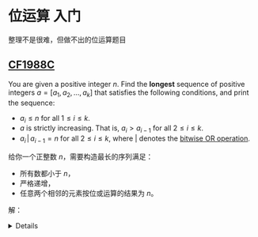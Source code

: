 # 位运算 入门

整理不是很难，但做不出的位运算题目

## [CF1988C](https://codeforces.com/contest/1988/problem/C)

You are given a positive integer $n$. Find the **longest** sequence of positive integers $a=[a_1,a_2,\ldots,a_k]$ that satisfies the following conditions, and print the sequence:

-   $a_i\le n$ for all $1\le i\le k$.
-   $a$ is strictly increasing. That is, $a_i>a_{i-1}$ for all $2\le i\le k$.
-   $a_i\,|\,a_{i-1}=n$ for all $2\le i\le k$, where $|$ denotes the [bitwise OR operation](https://en.wikipedia.org/wiki/Bitwise_operation#OR).

给你一个正整数 $n$，需要构造最长的序列满足：

- 所有数都小于 $n$，
- 严格递增，
- 任意两个相邻的元素按位或运算的结果为 $n$。

解：
<details>

从“严格递增，尽可能长”角度想，构造形式如下的序列可满足题意。

```
1 1 1 1 1 <- 还可以塞一个 n 进去

1 1 1 1 0
1 1 1 0 1
1 1 0 1 1 
1 0 1 1 1
0 1 1 1 1
```

先得到 $n$ 的二进制，对于每一位 $1$ 就可以推一个除了这一位是 $0$，其余都是 $1$ 的二进制数进入答案。

由于还可以塞一个 $n$，因此数量就是 `size + 1`。

需要特判 $n$ 只有一位是 $1$ 的情况，这种情况下只有 $n$ 本身满足要求。

核心代码：

```cpp
void solve() {
    ll n;
    cin >> n;

    vector<ll> p;
    for (int i = 0; i <= 60; i++) {
        if (n & (1LL << i))
            p.push_back(1LL << i);
    }
    if (p.size() == 1) {
        cout << 1 << '\n' << p[0] << endl;
        return;
    }

    cout << p.size() + 1 << "\n";
    for (int i = p.size() - 1; ~i; i--) {
        ll sum = 0;
        for (auto x : p) {
            if (x != p[i]) {
                sum += x;
            }
        }
        cout << sum << ' ';
    }
    cout << n << "\n";
}
```

</details>